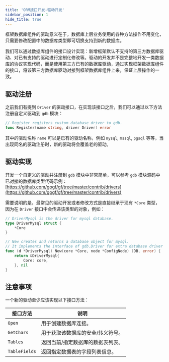 ```yaml
---
title: 'ORM接口开发-驱动开发'
sidebar_position: 1
hide_title: true
---
```


框架数据库组件的驱动意义在于，数据库上层业务使用的各种方法操作不用变化，只需要修改配置中的数据库类型即可切换支持到新的数据库。

我们可以通过数据库组件的接口设计实现：新增框架默认不支持的第三方数据库驱动、对已有支持的驱动进行定制化修改等。驱动的开发并不是完整地开发一类数据库的协议实现代码，而是使用第三方已有的数据库驱动，通过实现框架数据库组件的接口，将该第三方数据库驱动对接到框架数据库组件上来，保证上层操作的一致。

## 驱动注册

之前我们有提到 `Driver` 的驱动接口，在实现该接口之后，我们可以通过以下方法注册自定义驱动到 `gdb` 模块：

```go
// Register registers custom database driver to gdb.
func Register(name string, driver Driver) error
```

其中的驱动名称 `name` 可以是已有的驱动名称，例如 `mysql`, `mssql`, `pgsql` 等等，当出现同名的驱动注册时，新的驱动将会覆盖老的驱动。

## 驱动实现

开发一个自定义的驱动并注册到 `gdb` 模块中非常简单，可以参考 `gdb` 模块源码中已对接的数据库类型代码示例： [https://github.com/gogf/gf/tree/master/contrib/drivers](https://github.com/gogf/gf/tree/master/contrib/drivers)

需要说明的是，最常见的驱动开发或者修改方式是直接继承于现有 `*Core` 类型，因为在 `Driver` 接口中会传递该类型的对象，例如：

```go
// DriverMysql is the driver for mysql database.
type DriverMysql struct {
    *Core
}

// New creates and returns a database object for mysql.
// It implements the interface of gdb.Driver for extra database driver installation.
func (d *DriverMysql) New(core *Core, node *ConfigNode) (DB, error) {
    return &DriverMysql{
        Core: core,
    }, nil
}
```

## 注意事项

一个新的驱动至少应该实现以下接口方法：

| 接口方法 | 说明 |
| --- | --- |
| `Open` | 用于创建数据库连接。 |
| `GetChars` | 用于获取该数据库的安全/转义符号。 |
| `Tables` | 返回当前/指定数据库的数据表列表。 |
| `TableFields` | 返回指定数据表的字段列表信息。 |